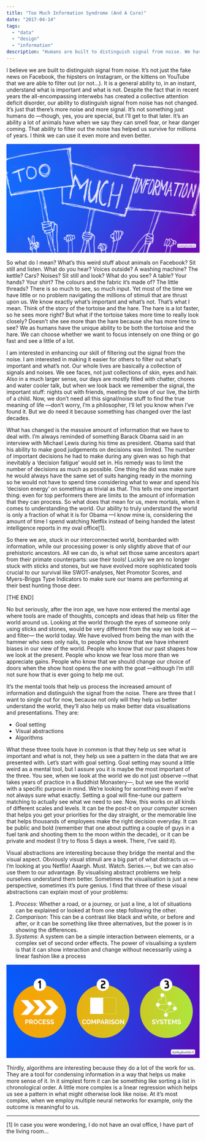 ```yaml
---
title: "Too Much Information Syndrome (And A Cure)"
date: "2017-04-14"
tags: 
  - "data"
  - "design"
  - "information"
description: "Humans are built to distinguish signal from noise. We have a general ability to, in an instant, understand what is important and what is not. With more and more distraction and noise heading our way, we need the mental tools to do the heavy lifting for us. Read on to learn about three mental tool that not only help us better understand the world, but also help us make better data visualisations and presentations."
---
```


I believe we are built to distinguish signal from noise. It’s not just the fake news on Facebook, the hipsters on Instagram, or the kittens on YouTube that we are able to filter out (or not…). It is a general ability to, in an instant, understand what is important and what is not. Despite the fact that in recent years the all-encompassing interwebs has created a collective attention deficit disorder, our ability to distinguish signal from noise has not changed. It’s just that there’s more noise and more signal. It’s not something just humans do —though, yes, you are special, but I’ll get to that later. It’s an ability a lot of animals have when we say they can smell fear, or hear danger coming. That ability to filter out the noise has helped us survive for millions of years. I think we can use it even more and even better.

[![Too much information - A crowd with signs](images/20170414-too-much-information-protest-crowd-1024x576.png)](http://www.dumkydewilde.nl/wp-content/uploads/2017/04/20170414-too-much-information-protest-crowd.png)

So what do I mean? What’s this weird stuff about animals on Facebook? Sit still and listen. What do you hear? Voices outside? A washing machine? The kettle? Cars? Noises? Sit still and look? What do you see? A table? Your hands? Your shirt? The colours and the fabric it’s made of? The little threads? There is so much to see, so much input. Yet most of the time we have little or no problem navigating the millions of stimuli that are thrust upon us. We know exactly what’s important and what’s not. That’s what I mean. Think of the story of the tortoise and the hare. The hare is a lot faster, so he sees more right? But what if the tortoise takes more time to really look closely? Doesn’t she see more than the hare because she has more time to see? We as humans have the unique ability to be both the tortoise and the hare. We can choose whether we want to focus intensely on one thing or go fast and see a little of a lot.

I am interested in enhancing our skill of filtering out the signal from the noise. I am interested in making it easier for others to filter out what’s important and what’s not. Our whole lives are basically a collection of signals and noises. We see faces, not just collections of skin, eyes and hair. Also in a much larger sense, our days are mostly filled with chatter, chores and water cooler talk, but when we look back we remember the signal, the important stuff: nights out with friends, meeting the love of our live, the birth of a child. Now, we don’t need all this signal/noise stuff to find the true meaning of life —don’t worry, I’m a philosopher, I’ll let you know when I’ve found it. But we do need it because something has changed over the last decades.

What has changed is the massive amount of information that we have to deal with. I’m always reminded of something Barack Obama said in an interview with Michael Lewis during his time as president. Obama said that his ability to make good judgements on decisions was limited. The number of important decisions he had to make during any given was so high that inevitably a ‘decision fatigue’ would set in. His remedy was to limit the number of decisions as much as possible. One thing he did was make sure he would always have the same set of suits hanging ready in the morning so he would not have to spend time considering what to wear and spend his ‘decision energy’ on something as trivial as that. This tells me one important thing: even for top performers there are limits to the amount of information that they can process. So what does that mean for us, mere mortals, when it comes to understanding the world. Our ability to truly understand the world is only a fraction of what it is for Obama —I know mine is, considering the amount of time I spend watching Netflix instead of being handed the latest intelligence reports in my oval office\[1\].

So there we are, stuck in our interconnected world, bombarded with information, while our processing power is only slightly above that of our prehistoric ancestors. All we can do, is what set those same ancestors apart from their primate counterparts: use their tools! Luckily we are no longer stuck with sticks and stones, but we have evolved more sophisticated tools crucial to our survival like SWOT-analyses, Net Promotor Scores, and Myers-Briggs Type Indicators to make sure our teams are performing at their best hunting those deer.

\[THE END\]

No but seriously, after the iron age, we have now entered the mental age where tools are made of thoughts, concepts and ideas that help us filter the world around us. Looking at the world through the eyes of someone only using sticks and stones, would be very different from the way we look at —and filter— the world today. We have evolved from being the man with the hammer who sees only nails, to people who know that we have inherent biases in our view of the world. People who know that our past shapes how we look at the present. People who know we fear loss more than we appreciate gains. People who know that we should change our choice of doors when the show host opens the one with the goat —although I’m still not sure how that is ever going to help me out.

It’s the mental tools that help us process the increased amount of information and distinguish the signal from the noise. There are three that I want to single out for now, because not only will they help us better understand the world, they’ll also help us make better data visualisations and presentations. They are:

- Goal setting
- Visual abstractions
- Algorithms

What these three tools have in common is that they help us see what is important and what is not, they help us see a pattern in the data that we are presented with. Let’s start with goal setting. Goal setting may sound a little weird as a mental tool, but I assure you it is maybe the most important of the three. You see, when we look at the world we do not just observe —that takes years of practice in a Buddhist Monastery—, but we see the world with a specific purpose in mind. We’re looking for something even if we’re not always sure what exactly. Setting a goal will fine-tune our pattern matching to actually see what we need to see. Now, this works on all kinds of different scales and levels. It can be the post-it on your computer screen that helps you get your priorities for the day straight, or the memorable line that helps thousands of employees make the right decision everyday. It can be public and bold (remember that one about putting a couple of guys in a fuel tank and shooting them to the moon within the decade), or it can be private and modest (I try to floss 5 days a week. There, I’ve said it).

Visual abstractions are interesting because they bridge the mental and the visual aspect. Obviously visual stimuli are a big part of what distracts us — I’m looking at you Netflix! Aaargh. Must. Watch. Series.—, but we can also use them to our advantage. By visualising abstract problems we help ourselves understand them better. Sometimes the visualisation is just a new perspective, sometimes it’s pure genius. I find that three of these visual abstractions can explain most of your problems:

1. _Process_: Whether a road, or a journey, or just a line, a lot of situations can be explained or looked at from one step following the other.
2. _Comparison_: This can be a contrast like black and white, or before and after, or it can be something like three alternatives, but the power is in showing the differences.
3. _Systems_: A system can be a simple interaction between elements, or a complex set of second order effects. The power of visualising a system is that it can show interaction and change without necessarily using a linear fashion like a process

[![](images/20170414-process-comparison-system-1-1024x492.png)](http://www.dumkydewilde.nl/wp-content/uploads/2017/04/20170414-process-comparison-system-1.png)

Thirdly, algorithms are interesting because they do a lot of the work for us. They are a tool for condensing information in a way that helps us make more sense of it. In it simplest form it can be something like sorting a list in chronological order. A little more complex is a linear regression which helps us see a pattern in what might otherwise look like noise. At it’s most complex, when we employ multiple neural networks for example, only the outcome is meaningful to us.

* * *

\[1\] In case you were wondering, I do not have an oval office, I have part of the living room…
